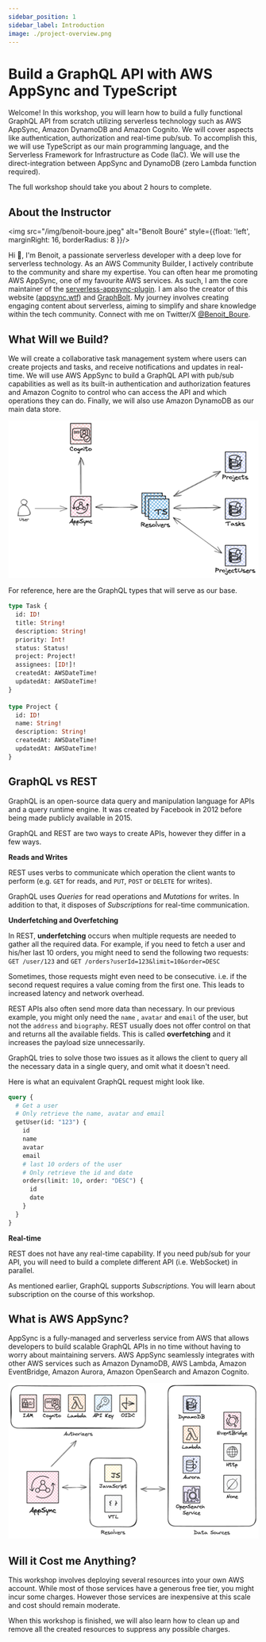 ```yaml
---
sidebar_position: 1
sidebar_label: Introduction
image: ./project-overview.png
---
```


# Build a GraphQL API with AWS AppSync and TypeScript

Welcome! In this workshop, you will learn how to build a fully functional GraphQL API from scratch utilizing serverless technology such as AWS AppSync, Amazon DynamoDB and Amazon Cognito. We will cover aspects like authentication, authorization and real-time pub/sub. To accomplish this, we will use TypeScript as our main programming language, and the Serverless Framework for Infrastructure as Code (IaC). We will use the direct-integration between AppSync and DynamoDB (zero Lambda function required).

The full workshop should take you about 2 hours to complete.

## About the Instructor

<img src="/img/benoit-boure.jpeg" alt="Benoît Bouré" style={{float: 'left', marginRight: 16, borderRadius: 8 }}/>

Hi 👋, I'm Benoit, a passionate serverless developer with a deep love for serverless technology. As an AWS Community Builder, I actively contribute to the community and share my expertise. You can often hear me promoting AWS AppSync, one of my favourite AWS services. As such, I am the core maintainer of the [serverless-appsync-plugin](https://github.com/sid88in/serverless-appsync-plugin). I am also the creator of this website ([appsync.wtf](https://appsync.wtf)) and [GraphBolt](https://graphbolt.dev). My journey involves creating engaging content about serverless, aiming to simplify and share knowledge within the tech community. Connect with me on Twitter/X [@Benoit_Boure](https://twitter.com/Benoit_Boure).

<div style={{clear: 'both'}}/>

## What Will we Build?

We will create a collaborative task management system where users can create projects and tasks, and receive notifications and updates in real-time. We will use AWS AppSync to build a GraphQL API with pub/sub capabilities as well as its built-in authentication and authorization features and Amazon Cognito to control who can access the API and which operations they can do. Finally, we will also use Amazon DynamoDB as our main data store.

![Project Overview](project-overview.png)

For reference, here are the GraphQL types that will serve as our base.

```graphql
type Task {
  id: ID!
  title: String!
  description: String!
  priority: Int!
  status: Status!
  project: Project!
  assignees: [ID!]!
  createdAt: AWSDateTime!
  updatedAt: AWSDateTime!
}

type Project {
  id: ID!
  name: String!
  description: String!
  createdAt: AWSDateTime!
  updatedAt: AWSDateTime!
}
```

## GraphQL vs REST

GraphQL is an open-source data query and manipulation language for APIs and a query runtime engine. It was created by Facebook in 2012 before being made publicly available in 2015.

GraphQL and REST are two ways to create APIs, however they differ in a few ways.

**Reads and Writes**

REST uses verbs to communicate which operation the client wants to perform (e.g. `GET` for reads, and `PUT`, `POST` or `DELETE` for writes).

GraphQL uses _Queries_ for read operations and _Mutations_ for writes. In addition to that, it disposes of _Subscriptions_ for real-time communication.

**Underfetching and Overfetching**

In REST, **underfetching** occurs when multiple requests are needed to gather all the required data. For example, if you need to fetch a user and his/her last 10 orders, you might need to send the following two requests: `GET /user/123` and `GET /orders?userId=123&limit=10&order=DESC`

Sometimes, those requests might even need to be consecutive. i.e. if the second request requires a value coming from the first one. This leads to increased latency and network overhead.

REST APIs also often send more data than necessary. In our previous example, you might only need the `name` , `avatar` and `email` of the user, but not the `address` and `biography`. REST usually does not offer control on that and returns all the available fields. This is called **overfetching** and it increases the payload size unnecessarily.

GraphQL tries to solve those two issues as it allows the client to query all the necessary data in a single query, and omit what it doesn't need.

Here is what an equivalent GraphQL request might look like.

```graphql
query {
  # Get a user
  # Only retrieve the name, avatar and email
  getUser(id: "123") {
    id
    name
    avatar
    email
    # last 10 orders of the user
    # Only retrieve the id and date
    orders(limit: 10, order: "DESC") {
      id
      date
    }
  }
}
```

**Real-time**

REST does not have any real-time capability. If you need pub/sub for your API, you will need to build a complete different API (i.e. WebSocket) in parallel.

As mentioned earlier, GraphQL supports *Subscriptions*. You will learn about subscription on the course of this workshop.

## What is AWS AppSync?

AppSync is a fully-managed and serverless service from AWS that allows developers to build scalable GraphQL APIs in no time without having to worry about maintaining servers. AWS AppSync seamlessly integrates with other AWS services such as Amazon DynamoDB, AWS Lambda, Amazon EventBridge, Amazon Aurora, Amazon OpenSearch and Amazon Cognito.

![AWS AppSync overview](appsync-overview.png)

## Will it Cost me Anything?

This workshop involves deploying several resources into your own AWS account. While most of those services have a generous free tier, you might incur some charges. However those services are inexpensive at this scale and cost should remain moderate.

When this workshop is finished, we will also learn how to clean up and remove all the created resources to suppress any possible charges.
